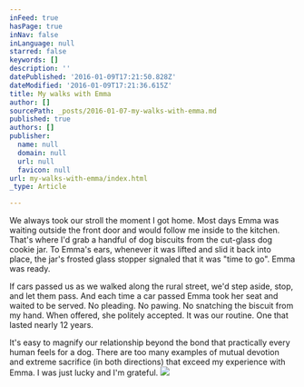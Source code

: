 ```yaml
---
inFeed: true
hasPage: true
inNav: false
inLanguage: null
starred: false
keywords: []
description: ''
datePublished: '2016-01-09T17:21:50.828Z'
dateModified: '2016-01-09T17:21:36.615Z'
title: My walks with Emma
author: []
sourcePath: _posts/2016-01-07-my-walks-with-emma.md
published: true
authors: []
publisher:
  name: null
  domain: null
  url: null
  favicon: null
url: my-walks-with-emma/index.html
_type: Article

---
```

We always took our stroll the moment I got home. Most days Emma was waiting outside the front door and would follow me inside to the kitchen. That's where I'd grab a handful of dog biscuits from the cut-glass dog cookie jar. To Emma's ears, whenever it was lifted and slid it back into place, the jar's frosted glass stopper signaled that it was "time to go". Emma was ready.

If cars passed us as we walked along the rural street, we'd step aside, stop, and let them pass. And each time a car passed Emma took her seat and waited to be served. No pleading. No pawing. No snatching the biscuit from my hand. When offered, she politely accepted. It was our routine. One that lasted nearly 12 years. 

It's easy to magnify our relationship beyond the bond that practically every human feels for a dog. There are too many examples of mutual devotion and extreme sacrifice (in both directions) that exceed my experience with Emma. I was just lucky and I'm grateful.
![](https://the-grid-user-content.s3-us-west-2.amazonaws.com/61d85b4d-0ed5-4921-8a35-bfd49bca74ba.jpg)